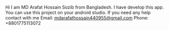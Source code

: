Hi I am MD Arafat Hossain Sozib from Bangladesh. I have develop this app. You can use this project on your android studio.
If you need any help contact with me
Email: mdarafathossain440955@gmail.com
Phone: +8801775113072
